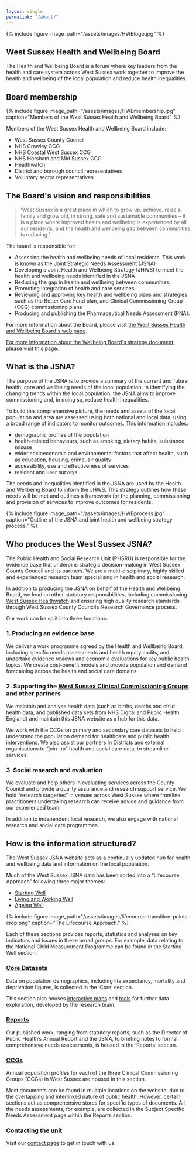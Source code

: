 ```yaml
---
layout: single
permalink: "/about/"
---
```


{% include figure image_path="/assets/images/HWBlogo.jpg" %}

## West Sussex Health and Wellbeing Board

The Health and Wellbeing Board is a forum where key leaders from the health and care system across West Sussex work together to improve the health and wellbeing of the local population and reduce health inequalities.

## Board membership

{% include figure image_path="/assets/images/HWBmembership.jpg" caption="Members of the West Sussex Health and Wellbeing Board" %}

Members of the West Sussex Health and Wellbeing Board include:

 + West Sussex County Council
 + NHS Crawley CCG
 + NHS Coastal West Sussex CCG
 + NHS Horsham and Mid Sussex CCG
 + Healthwatch 
 + District and borough council representatives
 + Voluntary sector representatives 

## The Board's vision and responsibilities

> ‘West Sussex is a great place in which to grow up, achieve, raise a family and grow old, in strong, safe and sustainable communities – it is a place where improved health and wellbeing is experienced by all our residents, and the health and wellbeing gap between communities is reducing.’

The board is responsible for:

+ Assessing the health and wellbeing needs of local residents. This work is known as the Joint Strategic Needs Assessment (JSNA)
+ Developing a Joint Health and Wellbeing Strategy (JHWS) to meet the health and wellbeing needs identified in the JSNA
+ Reducing the gap in health and wellbeing between communities.
+ Promoting integration of health and care services
+ Reviewing and approving key health and wellbeing plans and strategies such as the Better Care Fund plan, and Clinical Commissioning Group (CCG) commissioning plans
+ Producing and publishing the Pharmaceutical Needs Assessment (PNA).

For more information about the Board, please visit [the West Sussex Health and Wellbeing Board's web page](https://westsussex.gov.uk/hwb "Link to West Sussex Health and Wellbeing Board web page").

[For more information about the Wellbeing Board's strategy document, please visit this page](https://jsna.westsussex.gov.uk/updates/west-sussex-jhwbs/).

## What is the JSNA?

The purpose of the JSNA is to provide a summary of the current and future health, care and wellbeing needs of the local population. In identifying the changing trends within the local population, the JSNA aims to improve commissioning and, in doing so, reduce health inequalities. 

To build this comprehensive picture, the needs and assets of the local population and area are assessed using both national and local data, using a broad range of indicators to monitor outcomes. This information includes: 

+ demographic profiles of the population 
+ health-related behaviours, such as smoking, dietary habits, substance misuse 
+ wider socioeconomic and environmental factors that affect health, such as education, housing, crime, air quality 
+ accessibility, use and effectiveness of services 
+ resident and user surveys.

The needs and inequalities identified in the JSNA are used by the Health and Wellbeing Board to inform the JHWS. This strategy outlines how these needs will be met and outlines a framework for the planning, commissioning and provision of services to improve outcomes for residents. 

{% include figure image_path="/assets/images/HWBprocess.jpg" caption="Outline of the JSNA and joint health and wellbeing strategy process." %}

## Who produces the West Sussex JSNA?

The Public Health and Social Research Unit (PHSRU) is responsible for the evidence base that underpins strategic decision-making in West Sussex County Council and its partners. We are a multi-disciplinary, highly skilled and experienced research team specialising in health and social research.

In addition to producing the JSNA on behalf of the Health and Wellbeing Board, we lead on other statutory responsibilities, including commissioning [West Sussex Healthwatch](http://www.healthwatchwestsussex.co.uk/) and ensuring high quality research standards through West Sussex County Council’s Research Governance process.

Our work can be split into three functions:

### 1. Producing an evidence base

We deliver a work programme agreed by the Health and Wellbeing Board, including specific needs assessments and health equity audits, and undertake evidence reviews and economic evaluations for key public health topics. We create cost-benefit models and provide population and demand forecasting across the health and social care domains. 

### 2. Supporting the [West Sussex Clinical Commissioning Groups](/ccgs/) and other partners

We maintain and analyse health data (such as births, deaths and child health data, and published data sets from NHS Digital and Public Health England) and maintain this JSNA website as a hub for this data. 

We work with the CCGs on primary and secondary care datasets to help understand the population demand for healthcare and public health interventions. We also assist our partners in Districts and external organisations to “join-up” health and social care data, to streamline services. 

### 3.	Social research and evaluation

We evaluate and help others in evaluating services across the County Council and provide a quality assurance and research support service. We hold “research surgeries” in venues across West Sussex where frontline practitioners undertaking research can receive advice and guidance from our experienced team.

In addition to independent local research, we also engage with national research and social care programmes. 

## How is the information structured?

The West Sussex JSNA website acts as a continually updated hub for health and wellbeing data and information on the local population.

Much of the West Sussex JSNA data has been sorted into a “Lifecourse Approach” following three major themes:

+ [Starting Well](/starting-well/)
+ [Living and Working Well](/living-well/)
+ [Ageing Well](/ageing-well/)

{% include figure image_path="/assets/images/lifecourse-transition-points-crop.png" caption="The Lifecourse Approach." %}

Each of these sections provides reports, statistics and analyses on key indicators and issues in these broad groups. For example, data relating to the National Child Measurement Programme can be found in the Starting Well section. 

### [Core Datasets](/core/)

Data on population demographics, including life expectancy, mortality and deprivation figures, is collected in the ‘Core’ section. 

This section also houses [interactive maps](/core/maps/) and [tools](/core/tools/) for further data exploration, developed by the research team. 

### [Reports](/reports/) 

Our published work, ranging from statutory reports, such as the Director of Public Health’s Annual Report and the JSNA, to briefing notes to formal comprehensive needs assessments, is housed in the ‘Reports’ section.

### [CCGs](/ccgs/)

Annual population profiles for each of the three Clinical Commissioning Groups (CCGs) in West Sussex are housed in this section. 


Most documents can be found in multiple locations on the website, due to the overlapping and interlinked nature of public health. However, certain sections act as comprehensive stores for specific types of documents. All the needs assessments, for example, are collected in the Subject Specific Needs Assessment page within the Reports section. 

### Contacting the unit

Visit our [contact page](/contact/) to get in touch with us.
